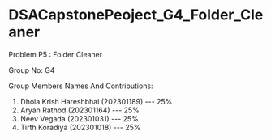 # DSACapstonePeoject_G4_Folder_Cleaner

Problem P5 : Folder Cleaner


Group No: G4 

Group Members Names And Contributions:
1. Dhola Krish Hareshbhai (202301189) --- 25%
2. Aryan Rathod (202301164)           --- 25%
4. Neev Vegada (202301031)            --- 25%
5. Tirth Koradiya (202301018)         --- 25%


